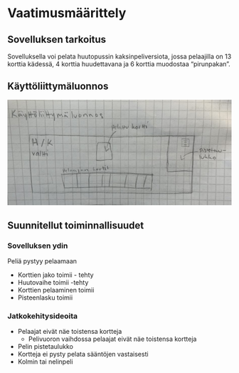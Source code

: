 # Vaatimusmäärittely 

## Sovelluksen tarkoitus 

Sovelluksella voi pelata huutopussin kaksinpeliversiota, jossa pelaajilla on 13 	korttia kädessä, 4 korttia huudettavana ja 6 korttia muodostaa “pirunpakan”. 

## Käyttöliittymäluonnos 

![](./kuvat/kayttoliittymaluonnos.png) 

## Suunnitellut toiminnallisuudet 

### Sovelluksen ydin 

Peliä pystyy pelaamaan 

- Korttien jako toimii - tehty
- Huutovaihe toimii -tehty
- Korttien pelaaminen toimii
- Pisteenlasku toimii 

### Jatkokehitysideoita 

- Pelaajat eivät näe toistensa kortteja
  - Pelivuoron vaihdossa pelaajat eivät näe toistensa kortteja
- Pelin pistetaulukko 
- Kortteja ei pysty pelata sääntöjen vastaisesti 
- Kolmin tai nelinpeli

